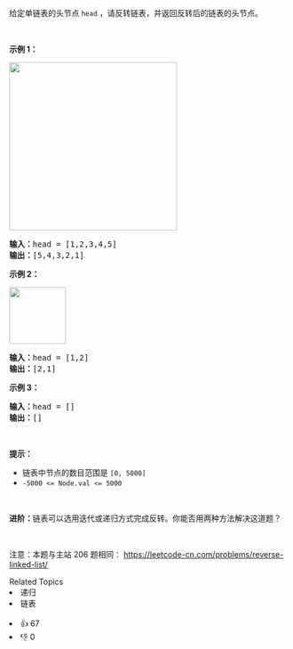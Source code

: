 <p>给定单链表的头节点 <code>head</code> ，请反转链表，并返回反转后的链表的头节点。</p>

<div class="original__bRMd">
<div>
<p>&nbsp;</p>

<p><strong>示例 1：</strong></p>
<img alt="" src="https://assets.leetcode.com/uploads/2021/02/19/rev1ex1.jpg" style="width: 302px; " />
<pre>
<strong>输入：</strong>head = [1,2,3,4,5]
<strong>输出：</strong>[5,4,3,2,1]
</pre>

<p><strong>示例 2：</strong></p>
<img alt="" src="https://assets.leetcode.com/uploads/2021/02/19/rev1ex2.jpg" style="width: 102px;" />
<pre>
<strong>输入：</strong>head = [1,2]
<strong>输出：</strong>[2,1]
</pre>

<p><strong>示例 3：</strong></p>

<pre>
<strong>输入：</strong>head = []
<strong>输出：</strong>[]
</pre>

<p>&nbsp;</p>

<p><strong>提示：</strong></p>

<ul>
	<li>链表中节点的数目范围是 <code>[0, 5000]</code></li>
	<li><code>-5000 &lt;= Node.val &lt;= 5000</code></li>
</ul>

<p>&nbsp;</p>

<p><strong>进阶：</strong>链表可以选用迭代或递归方式完成反转。你能否用两种方法解决这道题？</p>
</div>
</div>

<p>&nbsp;</p>

<p><meta charset="UTF-8" />注意：本题与主站 206&nbsp;题相同：&nbsp;<a href="https://leetcode-cn.com/problems/reverse-linked-list/">https://leetcode-cn.com/problems/reverse-linked-list/</a></p>
<div><div>Related Topics</div><div><li>递归</li><li>链表</li></div></div><br><div><li>👍 67</li><li>👎 0</li></div>